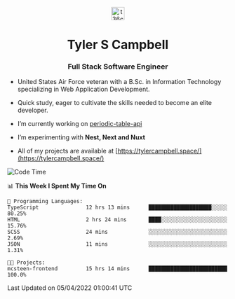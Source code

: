 <p align="center">
<a href="https://www.linkedin.com/in/t36campbell" target="blank"><img align="center" src="https://ik.imagekit.io/t36campbell/Portfolio/linkedin.png.original_m8bbGgPh6.png" alt="t36campbell" height="30" width="30" /></a>
</p>
<h1 align="center">Tyler S Campbell</h1>
<h3 align="center">Full Stack Software Engineer</h3>

* United States Air Force veteran with a B.Sc. in Information Technology specializing in Web Application Development. 

* Quick study, eager to cultivate the skills needed to become an elite developer.

* I’m currently working on [periodic-table-api](https://github.com/t36campbell/periodic-table-api)

* I’m experimenting with **Nest, Next and Nuxt**

* All of my projects are available at [https://tylercampbell.space/](https://tylercampbell.space/)

<!--START_SECTION:waka-->
![Code Time](http://img.shields.io/badge/Code%20Time-1%2C544%20hrs%2039%20mins-blue)

📊 **This Week I Spent My Time On** 

```text
💬 Programming Languages: 
TypeScript               12 hrs 13 mins      ████████████████████░░░░░   80.25% 
HTML                     2 hrs 24 mins       ████░░░░░░░░░░░░░░░░░░░░░   15.76% 
SCSS                     24 mins             ░░░░░░░░░░░░░░░░░░░░░░░░░   2.69% 
JSON                     11 mins             ░░░░░░░░░░░░░░░░░░░░░░░░░   1.31%

🐱‍💻 Projects: 
mcsteen-frontend         15 hrs 14 mins      █████████████████████████   100.0%

```


 Last Updated on 05/04/2022 01:00:41 UTC
<!--END_SECTION:waka-->
